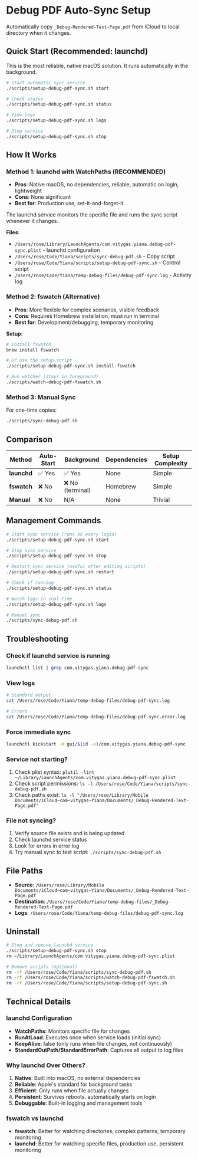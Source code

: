 # Debug PDF Auto-Sync Setup

Automatically copy `_Debug-Rendered-Text-Page.pdf` from iCloud to local directory when it changes.

## Quick Start (Recommended: launchd)

This is the most reliable, native macOS solution. It runs automatically in the background.

```bash
# Start automatic sync service
./scripts/setup-debug-pdf-sync.sh start

# Check status
./scripts/setup-debug-pdf-sync.sh status

# View logs
./scripts/setup-debug-pdf-sync.sh logs

# Stop service
./scripts/setup-debug-pdf-sync.sh stop
```

## How It Works

### Method 1: launchd with WatchPaths (RECOMMENDED)
- **Pros**: Native macOS, no dependencies, reliable, automatic on login, lightweight
- **Cons**: None significant
- **Best for**: Production use, set-it-and-forget-it

The launchd service monitors the specific file and runs the sync script whenever it changes.

**Files**:
- `/Users/rose/Library/LaunchAgents/com.vitygas.yiana.debug-pdf-sync.plist` - launchd configuration
- `/Users/rose/Code/Yiana/scripts/sync-debug-pdf.sh` - Copy script
- `/Users/rose/Code/Yiana/scripts/setup-debug-pdf-sync.sh` - Control script
- `/Users/rose/Code/Yiana/temp-debug-files/debug-pdf-sync.log` - Activity log

### Method 2: fswatch (Alternative)
- **Pros**: More flexible for complex scenarios, visible feedback
- **Cons**: Requires Homebrew installation, must run in terminal
- **Best for**: Development/debugging, temporary monitoring

**Setup**:
```bash
# Install fswatch
brew install fswatch

# Or use the setup script
./scripts/setup-debug-pdf-sync.sh install-fswatch

# Run watcher (stays in foreground)
./scripts/watch-debug-pdf-fswatch.sh
```

### Method 3: Manual Sync
For one-time copies:
```bash
./scripts/sync-debug-pdf.sh
```

## Comparison

| Method | Auto-Start | Background | Dependencies | Setup Complexity |
|--------|-----------|------------|--------------|------------------|
| **launchd** | ✅ Yes | ✅ Yes | None | Simple |
| **fswatch** | ❌ No | ❌ No (terminal) | Homebrew | Simple |
| **Manual** | ❌ No | N/A | None | Trivial |

## Management Commands

```bash
# Start sync service (runs on every login)
./scripts/setup-debug-pdf-sync.sh start

# Stop sync service
./scripts/setup-debug-pdf-sync.sh stop

# Restart sync service (useful after editing scripts)
./scripts/setup-debug-pdf-sync.sh restart

# Check if running
./scripts/setup-debug-pdf-sync.sh status

# Watch logs in real-time
./scripts/setup-debug-pdf-sync.sh logs

# Manual sync
./scripts/sync-debug-pdf.sh
```

## Troubleshooting

### Check if launchd service is running
```bash
launchctl list | grep com.vitygas.yiana.debug-pdf-sync
```

### View logs
```bash
# Standard output
cat /Users/rose/Code/Yiana/temp-debug-files/debug-pdf-sync.log

# Errors
cat /Users/rose/Code/Yiana/temp-debug-files/debug-pdf-sync.error.log
```

### Force immediate sync
```bash
launchctl kickstart -k gui/$(id -u)/com.vitygas.yiana.debug-pdf-sync
```

### Service not starting?
1. Check plist syntax: `plutil -lint ~/Library/LaunchAgents/com.vitygas.yiana.debug-pdf-sync.plist`
2. Check script permissions: `ls -l /Users/rose/Code/Yiana/scripts/sync-debug-pdf.sh`
3. Check paths exist: `ls -l "/Users/rose/Library/Mobile Documents/iCloud~com~vitygas~Yiana/Documents/_Debug-Rendered-Text-Page.pdf"`

### File not syncing?
1. Verify source file exists and is being updated
2. Check launchd service status
3. Look for errors in error log
4. Try manual sync to test script: `./scripts/sync-debug-pdf.sh`

## File Paths

- **Source**: `/Users/rose/Library/Mobile Documents/iCloud~com~vitygas~Yiana/Documents/_Debug-Rendered-Text-Page.pdf`
- **Destination**: `/Users/rose/Code/Yiana/temp-debug-files/_Debug-Rendered-Text-Page.pdf`
- **Logs**: `/Users/rose/Code/Yiana/temp-debug-files/debug-pdf-sync.log`

## Uninstall

```bash
# Stop and remove launchd service
./scripts/setup-debug-pdf-sync.sh stop
rm ~/Library/LaunchAgents/com.vitygas.yiana.debug-pdf-sync.plist

# Remove scripts (optional)
rm -rf /Users/rose/Code/Yiana/scripts/sync-debug-pdf.sh
rm -rf /Users/rose/Code/Yiana/scripts/watch-debug-pdf-fswatch.sh
rm -rf /Users/rose/Code/Yiana/scripts/setup-debug-pdf-sync.sh
```

## Technical Details

### launchd Configuration
- **WatchPaths**: Monitors specific file for changes
- **RunAtLoad**: Executes once when service loads (initial sync)
- **KeepAlive**: false (only runs when file changes, not continuously)
- **StandardOutPath/StandardErrorPath**: Captures all output to log files

### Why launchd Over Others?
1. **Native**: Built into macOS, no external dependencies
2. **Reliable**: Apple's standard for background tasks
3. **Efficient**: Only runs when file actually changes
4. **Persistent**: Survives reboots, automatically starts on login
5. **Debuggable**: Built-in logging and management tools

### fswatch vs launchd
- **fswatch**: Better for watching directories, complex patterns, temporary monitoring
- **launchd**: Better for watching specific files, production use, persistent monitoring

